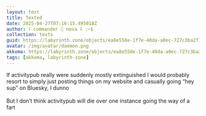 ```yaml
---
layout: text
title: Texted
date: 2025-04-27T07:16:15.495018Z
author: ⸸ commander ░ nova ⸸ :~$
collection: texts
guid: https://labyrinth.zone/objects/ea8e558e-1f7e-40da-a0ec-727c3ba2f17b
avatar: /img/avatar/daemon.png
akkoma: https://labyrinth.zone/objects/ea8e558e-1f7e-40da-a0ec-727c3ba2f17b
tags: [akkoma, labyrinth-zone]
---
```


<p>If activitypub really were suddenly mostly extinguished I would probably resort to simply just posting things on my website and casually going “hey sup” on Bluesky, I dunno<br><br>But I don’t think activitypub will die over one instance going the way of a fart</p>